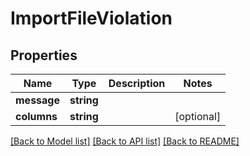# ImportFileViolation

## Properties
Name | Type | Description | Notes
------------ | ------------- | ------------- | -------------
**message** | **string** |  | 
**columns** | **string** |  | [optional] 

[[Back to Model list]](../README.md#documentation-for-models) [[Back to API list]](../README.md#documentation-for-api-endpoints) [[Back to README]](../README.md)


